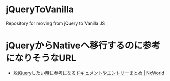 # jQueryToVanilla
Repository for moving from jQuery to Vanilla JS

# jQueryからNativeへ移行するのに参考になりそうなURL

- [脱jQueryしたい時に参考になるドキュメントやエントリーまとめ | NxWorld](https://www.nxworld.net/tips/javascript-without-jquery-of-reference-documents-and-entry.html)